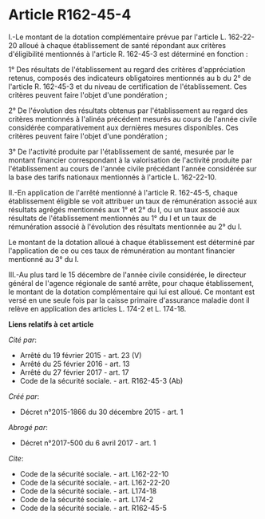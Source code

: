 # Article R162-45-4

I.-Le montant de la dotation complémentaire prévue par l'article L. 162-22-20 alloué à chaque établissement de santé
répondant aux critères d'éligibilité mentionnés à l'article R. 162-45-3 est déterminé en fonction : 

1° Des résultats de l'établissement au regard des critères d'appréciation retenus, composés des indicateurs obligatoires
mentionnés au b du 2° de l'article R. 162-45-3 et du niveau de certification de l'établissement. Ces critères peuvent faire
l'objet d'une pondération ; 

2° De l'évolution des résultats obtenus par l'établissement au regard des critères mentionnés à l'alinéa précédent mesurés au
cours de l'année civile considérée comparativement aux dernières mesures disponibles. Ces critères peuvent faire l'objet
d'une pondération ; 

3° De l'activité produite par l'établissement de santé, mesurée par le montant financier correspondant à la valorisation de
l'activité produite par l'établissement au cours de l'année civile précédant l'année considérée sur la base des tarifs
nationaux mentionnés à l'article L. 162-22-10. 

II.-En application de l'arrêté mentionné à l'article R. 162-45-5, chaque établissement éligible se voit attribuer un taux de
rémunération associé aux résultats agrégés mentionnés aux 1° et 2° du I, ou un taux associé aux résultats de l'établissement
mentionnés au 1° du I et un taux de rémunération associé à l'évolution des résultats mentionnée au 2° du I. 

Le montant de la dotation alloué à chaque établissement est déterminé par l'application de ce ou ces taux de rémunération au
montant financier mentionné au 3° du I. 

III.-Au plus tard le 15 décembre de l'année civile considérée, le directeur général de l'agence régionale de santé arrête,
pour chaque établissement, le montant de la dotation complémentaire qui lui est alloué. Ce montant est versé en une seule
fois par la caisse primaire d'assurance maladie dont il relève en application des articles L. 174-2 et L. 174-18.

**Liens relatifs à cet article**

_Cité par_:

  - Arrêté du 19 février 2015 - art. 23 (V)
  - Arrêté du 25 février 2016 - art. 13
  - Arrêté du 27 février 2017 - art. 17
  - Code de la sécurité sociale. - art. R162-45-3 (Ab)

_Créé par_:

  - Décret n°2015-1866 du 30 décembre 2015 - art. 1

_Abrogé par_:

  - Décret n°2017-500 du 6 avril 2017 - art. 1

_Cite_:

  - Code de la sécurité sociale. - art. L162-22-10
  - Code de la sécurité sociale. - art. L162-22-20
  - Code de la sécurité sociale. - art. L174-18
  - Code de la sécurité sociale. - art. L174-2
  - Code de la sécurité sociale. - art. R162-45-5
